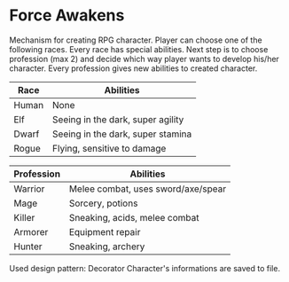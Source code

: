 # Force Awakens
Mechanism for creating RPG character. Player can choose one of the following races. Every race has special abilities. Next step is to choose profession (max 2) and decide which way player wants to develop his/her character. Every profession gives new abilities to created character.

 | Race | Abilities |
| --- | --- |
| Human | None |
| Elf | Seeing in the dark, super agility |
| Dwarf | Seeing in the dark, super stamina |
| Rogue | Flying, sensitive to damage |

 | Profession | Abilities |
| --- | --- |
| Warrior | Melee combat, uses sword/axe/spear |
| Mage | Sorcery, potions |
| Killer | Sneaking, acids, melee combat |
| Armorer | Equipment repair |
| Hunter | Sneaking, archery |

Used design pattern: Decorator
Character's informations are saved to file.
